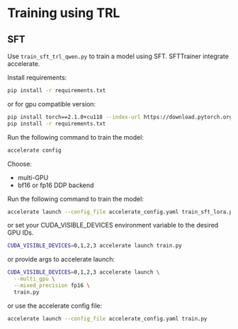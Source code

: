# Training using TRL

## SFT
Use `train_sft_trl_qwen.py` to train a model using SFT.
SFTTrainer integrate accelerate.



Install requirements:

```bash
pip install -r requirements.txt
```
or for gpu compatible version:
```bash
pip install torch==2.1.0+cu118 --index-url https://download.pytorch.org/whl/cu118
pip install -r requirements.txt
```



Run the following command to train the model:
```bash
accelerate config
```
Choose:
- multi-GPU
- bf16 or fp16
DDP backend

Run the following command to train the model:
```bash
accelerate launch --config_file accelerate_config.yaml train_sft_lora.py
```

or set your CUDA_VISIBLE_DEVICES environment variable to the desired GPU IDs.
```bash
CUDA_VISIBLE_DEVICES=0,1,2,3 accelerate launch train.py
```


or provide args to accelerate launch:
```bash
CUDA_VISIBLE_DEVICES=0,1,2,3 accelerate launch \
  --multi_gpu \
  --mixed_precision fp16 \
  train.py
```

or use the accelerate config file:
```bash
accelerate launch --config_file accelerate_config.yaml train.py
```